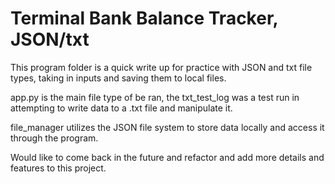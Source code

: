 # Terminal Bank Balance Tracker, JSON/txt

This program folder is a quick write up for practice with JSON and txt file types, taking in inputs and saving them to local files.

app.py is the main file type of be ran, the txt_test_log was a test run in attempting to write data to a .txt file and manipulate it.

file_manager utilizes the JSON file system to store data locally and access it through the program.

Would like to come back in the future and refactor and add more details and features to this project.
